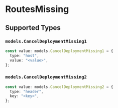 # RoutesMissing


## Supported Types

### `models.CancelDeploymentMissing1`

```typescript
const value: models.CancelDeploymentMissing1 = {
  type: "host",
  value: "<value>",
};
```

### `models.CancelDeploymentMissing2`

```typescript
const value: models.CancelDeploymentMissing2 = {
  type: "header",
  key: "<key>",
};
```

